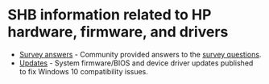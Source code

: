 # SHB information related to HP hardware, firmware, and drivers

* [Survey answers](./Survey.md) - Community provided answers to the [survey questions](./../README.md#hardware-and-firmware-survey).
* [Updates](./Updates.md) - System firmware/BIOS and device driver updates published to fix Windows 10 compatibility issues.